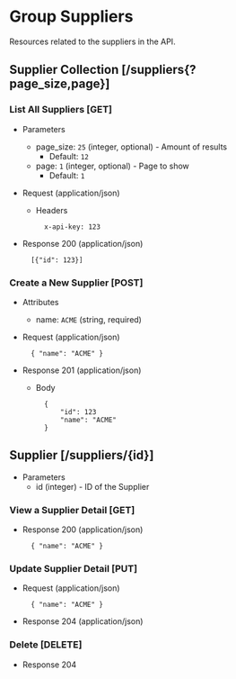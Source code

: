 # Group Suppliers

Resources related to the suppliers in the API.

## Supplier Collection [/suppliers{?page_size,page}]

### List All Suppliers [GET]

+ Parameters
    + page_size: `25` (integer, optional) - Amount of results
        + Default: `12`
    + page: `1` (integer, optional) - Page to show
        + Default: `1`

+ Request (application/json)

    + Headers

            x-api-key: 123

+ Response 200 (application/json)

        [{"id": 123}]

### Create a New Supplier [POST]

+ Attributes
    + name: `ACME` (string, required)

+ Request (application/json)

        { "name": "ACME" }

+ Response 201 (application/json)

    + Body

            {
                "id": 123
                "name": "ACME"
            }

## Supplier [/suppliers/{id}]

+ Parameters
    + id (integer) - ID of the Supplier

### View a Supplier Detail [GET]

+ Response 200 (application/json)

        { "name": "ACME" }

### Update Supplier Detail [PUT]

+ Request (application/json)

        { "name": "ACME" }

+ Response 204 (application/json)

### Delete [DELETE]

+ Response 204
